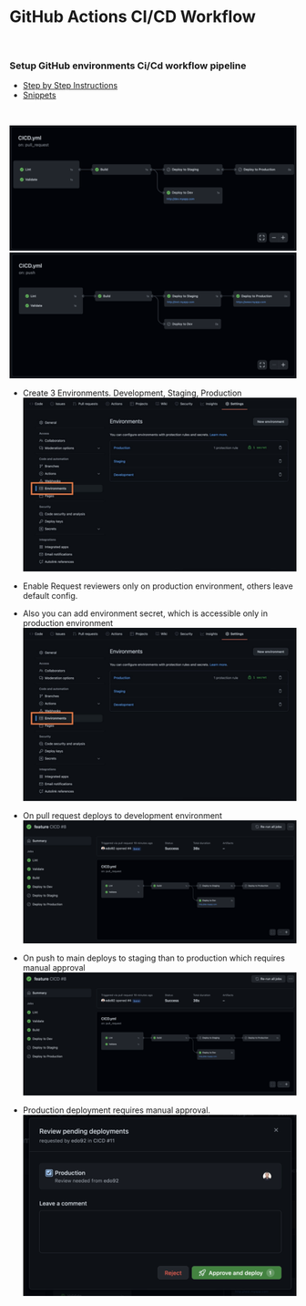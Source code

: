 # GitHub Actions CI/CD Workflow

</br>

### Setup GitHub environments Ci/Cd workflow pipeline

- [Step by Step Instructions](https://medium.com/@edoter92/github-actions-Github-Actions-CiCD-Workflow-b0e970bdacad)
- [Snippets](https://gist.github.com/edo92/32fbb3c4d12b9a6788ba9d6810eb9a83?file=cicd.yml)

</br>

![pull_request](https://raw.githubusercontent.com/edo92/Github-Actions-CiCD-Workflow/main/.assets/pull_request.png)
![push](https://raw.githubusercontent.com/edo92/Github-Actions-CiCD-Workflow/main/.assets/push.png)

- Create 3 Environments. Development, Staging, Production
  ![environments](https://raw.githubusercontent.com/edo92/Github-Actions-CiCD-Workflow/main/.assets/environments.jpg)

- Enable Request reviewers only on production environment, others leave default config.
- Also you can add environment secret, which is accessible only in production environment
  ![config](https://raw.githubusercontent.com/edo92/Github-Actions-CiCD-Workflow/main/.assets/environments.jpg)

- On pull request deploys to development environment
  ![pull_request_ci](https://raw.githubusercontent.com/edo92/Github-Actions-CiCD-Workflow/main/.assets/pull_request_ci.png)

- On push to main deploys to staging than to production which requires manual approval
  ![push](https://raw.githubusercontent.com/edo92/Github-Actions-CiCD-Workflow/main/.assets/pull_request_ci.png)

- Production deployment requires manual approval.
  ![push](https://raw.githubusercontent.com/edo92/Github-Actions-CiCD-Workflow/main/.assets/approval.png)
